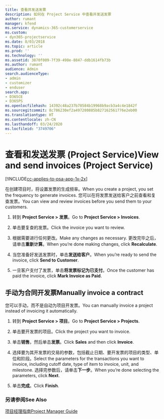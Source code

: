 ```yaml
---
title: 查看并发送发票
description: 如何在 Project Service 中查看并发送发票
author: rumant
manager: kfend
ms.service: dynamics-365-customerservice
ms.custom:
- dyn365-projectservice
ms.date: 8/03/2018
ms.topic: article
ms.prod: ''
ms.technology: ''
ms.assetid: 3870f009-7f39-498e-8847-ddb1614fb73b
ms.author: rumant
audience: Admin
search.audienceType:
- admin
- customizer
- enduser
search.app:
- D365CE
- D365PS
ms.openlocfilehash: 14392c48a237b78584b19968b9acb3a4c4e1842f
ms.sourcegitcommit: 8c786230ef2a497280885b827162561776e2eb00
ms.translationtype: HT
ms.contentlocale: zh-CN
ms.lasthandoff: 03/24/2020
ms.locfileid: "3749706"
---
```

# <a name="view-and-send-invoices-project-service"></a><span data-ttu-id="f6946-103">查看和发送发票 (Project Service)</span><span class="sxs-lookup"><span data-stu-id="f6946-103">View and send invoices (Project Service)</span></span>

[!INCLUDE[cc-applies-to-psa-app-1x-2x](../includes/cc-applies-to-psa-app-1x-2x.md)]

<span data-ttu-id="f6946-104">在创建项目时，将设置发票的生成频率。</span><span class="sxs-lookup"><span data-stu-id="f6946-104">When you create a project, you set the frequency to generate invoices.</span></span> <span data-ttu-id="f6946-105">您可以在将发票发送给客户之前查看和复查发票。</span><span class="sxs-lookup"><span data-stu-id="f6946-105">You can view and review invoices before you send them to your customers.</span></span>  
  
1.  <span data-ttu-id="f6946-106">转到 **Project Service > 发票**。</span><span class="sxs-lookup"><span data-stu-id="f6946-106">Go to **Project Service > Invoices**.</span></span>  
  
2.  <span data-ttu-id="f6946-107">单击要复查的发票。</span><span class="sxs-lookup"><span data-stu-id="f6946-107">Click the invoice you want to review.</span></span>  
  
3.  <span data-ttu-id="f6946-108">根据需要进行任何更改。</span><span class="sxs-lookup"><span data-stu-id="f6946-108">Make any changes as necessary.</span></span> <span data-ttu-id="f6946-109">更改完毕之后，请单击**重新计算**。</span><span class="sxs-lookup"><span data-stu-id="f6946-109">When you’re done making changes, click **Recalculate**.</span></span>  
  
4.  <span data-ttu-id="f6946-110">当您准备好发送发票时，单击**发送给客户**。</span><span class="sxs-lookup"><span data-stu-id="f6946-110">When you’re ready to send the invoice, click **Send to Customer**.</span></span>  
  
5.  <span data-ttu-id="f6946-111">一旦客户支付了发票，单击**将发票标记为已支付**。</span><span class="sxs-lookup"><span data-stu-id="f6946-111">Once the customer has paid the invoice, click **Mark Invoice as Paid**.</span></span>  
  
## <a name="manually-invoice-a-contract"></a><span data-ttu-id="f6946-112">手动为合同开发票</span><span class="sxs-lookup"><span data-stu-id="f6946-112">Manually invoice a contract</span></span>  
 <span data-ttu-id="f6946-113">您可以手动，而不是自动为项目开发票。</span><span class="sxs-lookup"><span data-stu-id="f6946-113">You can manually invoice a project instead of invoicing it automatically.</span></span>  
  
1.  <span data-ttu-id="f6946-114">转到 **Project Service > 项目**。</span><span class="sxs-lookup"><span data-stu-id="f6946-114">Go to **Project Service > Projects**.</span></span>  
  
2.  <span data-ttu-id="f6946-115">单击要开发票的项目。</span><span class="sxs-lookup"><span data-stu-id="f6946-115">Click the project you want to invoice.</span></span>  
  
3.  <span data-ttu-id="f6946-116">单击**销售**，然后单击**发票**。</span><span class="sxs-lookup"><span data-stu-id="f6946-116">Click **Sales** and then click **Invoice**.</span></span>  
  
4.  <span data-ttu-id="f6946-117">选择要为其开发票的交易的参数，包括截止日期、要开发票的项目的类型、单位和阶段。</span><span class="sxs-lookup"><span data-stu-id="f6946-117">Select the parameters for the transactions you want to invoice, including cutoff date, type of item to invoice, unit, and milestone.</span></span> <span data-ttu-id="f6946-118">选择完参数后，请单击**下一步**。</span><span class="sxs-lookup"><span data-stu-id="f6946-118">When you’re done selecting the parameters, click **Next**.</span></span>  
  
5.  <span data-ttu-id="f6946-119">单击**完成**。</span><span class="sxs-lookup"><span data-stu-id="f6946-119">Click **Finish**.</span></span>  
  
### <a name="see-also"></a><span data-ttu-id="f6946-120">另请参阅</span><span class="sxs-lookup"><span data-stu-id="f6946-120">See Also</span></span>  
 [<span data-ttu-id="f6946-121">项目经理指南</span><span class="sxs-lookup"><span data-stu-id="f6946-121">Project Manager Guide</span></span>](../project-service/project-manager-guide.md)
